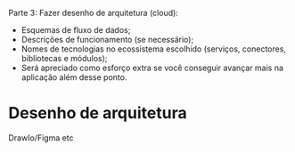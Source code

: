 Parte 3:
Fazer desenho de arquitetura (cloud):
- Esquemas de fluxo de dados;
- Descrições de funcionamento (se necessário);
- Nomes de tecnologias no ecossistema escolhido (serviços, conectores, bibliotecas e módulos);
- Será apreciado como esforço extra se você conseguir avançar mais na aplicação além desse ponto.

# Desenho de arquitetura

DrawIo/Figma etc
